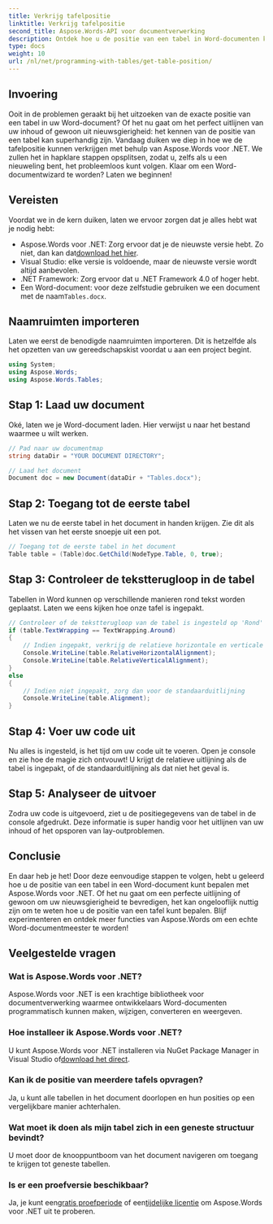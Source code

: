 ```yaml
---
title: Verkrijg tafelpositie
linktitle: Verkrijg tafelpositie
second_title: Aspose.Words-API voor documentverwerking
description: Ontdek hoe u de positie van een tabel in Word-documenten kunt bepalen met Aspose.Words voor .NET met onze stapsgewijze handleiding.
type: docs
weight: 10
url: /nl/net/programming-with-tables/get-table-position/
---
```

## Invoering

Ooit in de problemen geraakt bij het uitzoeken van de exacte positie van een tabel in uw Word-document? Of het nu gaat om het perfect uitlijnen van uw inhoud of gewoon uit nieuwsgierigheid: het kennen van de positie van een tabel kan superhandig zijn. Vandaag duiken we diep in hoe we de tafelpositie kunnen verkrijgen met behulp van Aspose.Words voor .NET. We zullen het in hapklare stappen opsplitsen, zodat u, zelfs als u een nieuweling bent, het probleemloos kunt volgen. Klaar om een Word-documentwizard te worden? Laten we beginnen!

## Vereisten

Voordat we in de kern duiken, laten we ervoor zorgen dat je alles hebt wat je nodig hebt:
-  Aspose.Words voor .NET: Zorg ervoor dat je de nieuwste versie hebt. Zo niet, dan kan dat[download het hier](https://releases.aspose.com/words/net/).
- Visual Studio: elke versie is voldoende, maar de nieuwste versie wordt altijd aanbevolen.
- .NET Framework: Zorg ervoor dat u .NET Framework 4.0 of hoger hebt.
- Een Word-document: voor deze zelfstudie gebruiken we een document met de naam`Tables.docx`.

## Naamruimten importeren

Laten we eerst de benodigde naamruimten importeren. Dit is hetzelfde als het opzetten van uw gereedschapskist voordat u aan een project begint.

```csharp
using System;
using Aspose.Words;
using Aspose.Words.Tables;
```

## Stap 1: Laad uw document

Oké, laten we je Word-document laden. Hier verwijst u naar het bestand waarmee u wilt werken.

```csharp
// Pad naar uw documentmap
string dataDir = "YOUR DOCUMENT DIRECTORY";

// Laad het document
Document doc = new Document(dataDir + "Tables.docx");
```

## Stap 2: Toegang tot de eerste tabel

Laten we nu de eerste tabel in het document in handen krijgen. Zie dit als het vissen van het eerste snoepje uit een pot.

```csharp
// Toegang tot de eerste tabel in het document
Table table = (Table)doc.GetChild(NodeType.Table, 0, true);
```

## Stap 3: Controleer de tekstterugloop in de tabel

Tabellen in Word kunnen op verschillende manieren rond tekst worden geplaatst. Laten we eens kijken hoe onze tafel is ingepakt.

```csharp
// Controleer of de tekstterugloop van de tabel is ingesteld op 'Rond'
if (table.TextWrapping == TextWrapping.Around)
{
    // Indien ingepakt, verkrijg de relatieve horizontale en verticale uitlijningen
    Console.WriteLine(table.RelativeHorizontalAlignment);
    Console.WriteLine(table.RelativeVerticalAlignment);
}
else
{
    // Indien niet ingepakt, zorg dan voor de standaarduitlijning
    Console.WriteLine(table.Alignment);
}
```

## Stap 4: Voer uw code uit

Nu alles is ingesteld, is het tijd om uw code uit te voeren. Open je console en zie hoe de magie zich ontvouwt! U krijgt de relatieve uitlijning als de tabel is ingepakt, of de standaarduitlijning als dat niet het geval is.

## Stap 5: Analyseer de uitvoer

Zodra uw code is uitgevoerd, ziet u de positiegegevens van de tabel in de console afgedrukt. Deze informatie is super handig voor het uitlijnen van uw inhoud of het opsporen van lay-outproblemen.

## Conclusie

En daar heb je het! Door deze eenvoudige stappen te volgen, hebt u geleerd hoe u de positie van een tabel in een Word-document kunt bepalen met Aspose.Words voor .NET. Of het nu gaat om een perfecte uitlijning of gewoon om uw nieuwsgierigheid te bevredigen, het kan ongelooflijk nuttig zijn om te weten hoe u de positie van een tafel kunt bepalen. Blijf experimenteren en ontdek meer functies van Aspose.Words om een echte Word-documentmeester te worden!

## Veelgestelde vragen

### Wat is Aspose.Words voor .NET?

Aspose.Words voor .NET is een krachtige bibliotheek voor documentverwerking waarmee ontwikkelaars Word-documenten programmatisch kunnen maken, wijzigen, converteren en weergeven.

### Hoe installeer ik Aspose.Words voor .NET?

 U kunt Aspose.Words voor .NET installeren via NuGet Package Manager in Visual Studio of[download het direct](https://releases.aspose.com/words/net/).

### Kan ik de positie van meerdere tafels opvragen?

Ja, u kunt alle tabellen in het document doorlopen en hun posities op een vergelijkbare manier achterhalen.

### Wat moet ik doen als mijn tabel zich in een geneste structuur bevindt?

U moet door de knooppuntboom van het document navigeren om toegang te krijgen tot geneste tabellen.

### Is er een proefversie beschikbaar?

 Ja, je kunt een[gratis proefperiode](https://releases.aspose.com/) of een[tijdelijke licentie](https://purchase.aspose.com/temporary-license/) om Aspose.Words voor .NET uit te proberen.